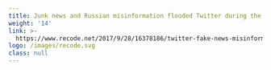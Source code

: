 ```yaml
---
title: Junk news and Russian misinformation flooded Twitter during the 2016 election
weight: '14'
link: >-
  https://www.recode.net/2017/9/28/16378186/twitter-fake-news-misinformation-russia-oxford-swing-states
logo: /images/recode.svg
class: null
---
```






